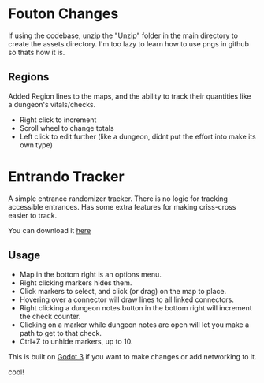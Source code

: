 # Fouton Changes
If using the codebase, unzip the "Unzip" folder in the main directory to create the assets directory. I'm too lazy to learn how to use pngs in github so thats how it is.

## Regions
Added Region lines to the maps, and the ability to track their quantities like a dungeon's vitals/checks.
* Right click to increment
* Scroll wheel to change totals
* Left click to edit further (like a dungeon, didnt put the effort into make its own type)

# Entrando Tracker

A simple entrance randomizer tracker. There is no logic for tracking accessible entrances. Has some extra features for making criss-cross easier to track.

You can download it [here](https://github.com/Fouton/FoutyEntrando/releases)

## Usage

* Map in the bottom right is an options menu.
* Right clicking markers hides them.
* Click markers to select, and click (or drag) on the map to place.
* Hovering over a connector will draw lines to all linked connectors.
* Right clicking a dungeon notes button in the bottom right will increment the check counter.
* Clicking on a marker while dungeon notes are open will let you make a path to get to that check.
* Ctrl+Z to unhide markers, up to 10.

This is built on [Godot 3](https://godotengine.org) if you want to make changes or add networking to it.

cool!
